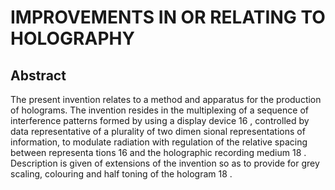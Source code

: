 # IMPROVEMENTS IN OR RELATING TO HOLOGRAPHY

## Abstract
The present invention relates to a method and apparatus for the production of holograms. The invention resides in the multiplexing of a sequence of interference patterns formed by using a display device 16 , controlled by data representative of a plurality of two dimen sional representations of information, to modulate radiation with regulation of the relative spacing between representa tions 16 and the holographic recording medium 18 . Description is given of extensions of the invention so as to provide for grey scaling, colouring and half toning of the hologram 18 .